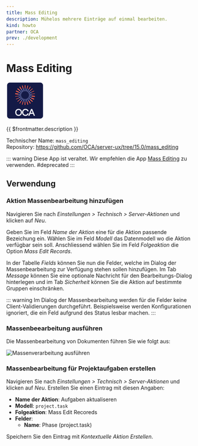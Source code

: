 ```yaml
---
title: Mass Editing
description: Mühelos mehrere Einträge auf einmal bearbeiten.
kind: howto
partner: OCA
prev: ./development
---
```


# Mass Editing

![icon_oca_app](attachments/icon_oca_app.png)

{{ $frontmatter.description }}

Technischer Name: `mass_editing`\
Repository: <https://github.com/OCA/server-ux/tree/15.0/mass_editing>

::: warning
Diese App ist veraltet. Wir empfehlen die App [Mass Editing](Server%20Action%20Mass%20Edit.md) zu verwenden.
#deprecated
:::

## Verwendung

### Aktion Massenbearbeitung hinzufügen

Navigieren Sie nach _Einstellungen > Technisch > Server-Aktionen_ und klicken auf _Neu_.

Geben Sie im Feld _Name der Aktion_ eine für die Aktion passende Bezeichung ein. Wählen Sie im Feld _Modell_ das Datenmodell wo die Aktion verfügbar sein soll. Anschliessend wählen Sie im Feld _Folgeaktion_ die Option _Mass Edit Records_.

In der Tabelle _Fields_ können Sie nun die Felder, welche im Dialog der Massenbearbeitung zur Verfügung stehen sollen hinzufügen. Im Tab _Message_ können Sie eine optionale Nachricht für den Bearbeitungs-Dialog hinterlegen und im Tab _Sicherheit_ können Sie die Aktion auf bestimmte Gruppen einschränken.

::: warning
Im Dialog der Massenbearbeitung werden für die Felder keine Client-Validierungen durchgeführt. Beispielsweise werden Konfigurationen ignoriert, die ein Feld aufgrund des Status lesbar machen.
:::

### Massenbeearbeitung ausführen

Die Massenbearbeitung von Dokumenten führen Sie wie folgt aus:

![Massenverarbeitung ausführen](attachments/Massenverarbeitung%20ausführen.gif)

### Massenbearbeitung für Projektaufgaben erstellen

Navigieren Sie nach _Einstellungen > Technisch > Server-Aktionen_ und klicken auf _Neu_. Erstellen Sie einen Eintrag mit diesen Angaben:

- **Name der Aktion**: Aufgaben aktualiseren
- **Modell**: `project.task`
- **Folgeaktion**: Mass Edit Recoreds
- **Felder**:
    - **Name**: Phase (project.task)

Speichern Sie den Eintrag mit _Kontextuelle Aktion Erstellen_.

